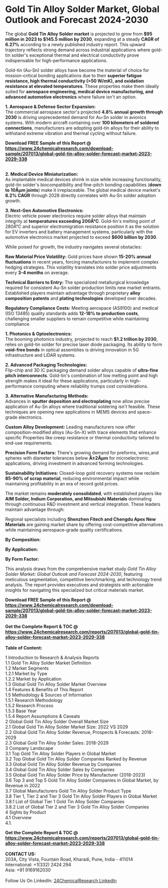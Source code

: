 <h1>Gold Tin Alloy Solder Market, Global Outlook and Forecast 2024-2030</h1><p>The global <strong>Gold Tin Alloy Solder market</strong> is projected to grow from <strong>$95 million in 2023 to $145.5 million by 2030</strong>, expanding at a steady <strong>CAGR of 6.27%</strong> according to a newly published industry report. This upward trajectory reflects strong demand across industrial applications where gold-tin solder's exceptional thermal and electrical conductivity prove indispensable for high-performance applications.</p><p>Gold-tin (Au-Sn) solder alloys have become the material of choice for mission-critical bonding applications due to their <strong>superior fatigue resistance, high thermal conductivity (&gt;50 W/mK), and oxidation resistance at elevated temperatures</strong>. These properties make them ideally suited for <strong>aerospace engineering, medical device manufacturing, and advanced automotive electronics</strong> where failure isn't an option.</p><p><strong>1. Aerospace &amp; Defense Sector Expansion:</strong><br>
The commercial aerospace sector's projected <strong>4.8% annual growth through 2030</strong> is driving unprecedented demand for Au-Sn solder in avionics systems. With modern aircraft containing over <strong>100 kilometers of soldered connections</strong>, manufacturers are adopting gold-tin alloys for their ability to withstand extreme vibration and thermal cycling without failure.</p><div><b>Download FREE Sample of this Report @ 
            <a href="https://www.24chemicalresearch.com/download-sample/207013/global-gold-tin-alloy-solder-forecast-market-2023-2029-338">
            https://www.24chemicalresearch.com/download-sample/207013/global-gold-tin-alloy-solder-forecast-market-2023-2029-338</a></b></div><br><p><strong>2. Medical Device Miniaturization:</strong><br>
As implantable medical devices shrink in size while increasing functionality, gold-tin solder's biocompatibility and fine-pitch bonding capabilities (<strong>down to 10Âµm joints</strong>) make it irreplaceable. The global medical device market's <strong>6.2% CAGR</strong> through 2028 directly correlates with Au-Sn solder adoption growth.</p><p><strong>3. Next-Gen Automotive Electronics:</strong><br>
Electric vehicle power electronics require solder alloys that maintain integrity at <strong>temperatures exceeding 200Â°C</strong>. Gold-tin's melting point of 280Â°C and superior electromigration resistance position it as the solution for EV inverters and battery management systems, particularly with the automotive electronics market projected to exceed <strong>$600 billion by 2030</strong>.</p><p>While poised for growth, the industry navigates several obstacles:</p><p><strong>Raw Material Price Volatility:</strong> Gold prices have shown <strong>15-20% annual fluctuations</strong> in recent years, forcing manufacturers to implement complex hedging strategies. This volatility translates into solder price adjustments every <strong>3-4 months</strong> on average.</p><p><strong>Technical Barriers to Entry:</strong> The specialized metallurgical knowledge required for consistent Au-Sn solder production limits new market entrants. Established players maintain advantage through proprietary <strong>alloy composition patents</strong> and <strong>plating technologies</strong> developed over decades.</p><p><strong>Regulatory Compliance Costs:</strong> Meeting aerospace (AS9100) and medical (ISO 13485) quality standards adds <strong>12-18% to production costs</strong>, challenging smaller suppliers to remain competitive while maintaining compliance.</p><p><strong>1. Photonics &amp; Optoelectronics:</strong><br>
The booming photonics industry, projected to reach <strong>$1.2 trillion by 2030</strong>, relies on gold-tin solder for precise laser diode packaging. Its ability to form <strong>void-free bonds</strong> in optical assemblies is driving innovation in 5G infrastructure and LiDAR systems.</p><p><strong>2. Advanced Packaging Technologies:</strong><br>
Flip-chip and 3D IC packaging demand solder alloys capable of <strong>ultra-fine pitch interconnects</strong>. Gold-tin's combination of low melting point and high strength makes it ideal for these applications, particularly in high-performance computing where reliability trumps cost considerations.</p><p><strong>3. Alternative Manufacturing Methods:</strong><br>
Advances in <strong>sputter deposition and electroplating</strong> now allow precise application of Au-Sn alloys where traditional soldering isn't feasible. These techniques are opening new applications in MEMS devices and space-grade electronics.</p><p><strong>Custom Alloy Development:</strong> Leading manufacturers now offer composition-modified alloys (Au-Sn-X) with trace elements that enhance specific Properties like creep resistance or thermal conductivity tailored to end-use requirements.</p><p><strong>Precision Form Factors:</strong> There's growing demand for preforms, wires,and spheres with diameter tolerances below <strong>Â±2Âµm</strong> for microelectronic applications, driving investment in advanced forming technologies.</p><p><strong>Sustainability Initiatives:</strong> Closed-loop gold recovery systems now reclaim <strong>85-90% of scrap material</strong>, reducing environmental impact while maintaining profitability in an era of record gold prices.</p><p>The market remains <strong>moderately consolidated</strong>, with established players like <strong>AIM Solder, Indium Corporation, and Mitsubishi Materials</strong> dominating through continuous R&amp;D investment and vertical integration. These leaders maintain advantage through:</p><p>Regional specialists including <strong>Shenzhen Fitech and Chengdu Apex New Materials</strong> are gaining market share by offering cost-competitive alternatives while maintaining aerospace-grade quality certifications.</p><p><strong>By Composition:</strong></p><p><strong>By Application:</strong></p><p><strong>By Form Factor:</strong></p><p>This analysis draws from the comprehensive market study <em>Gold Tin Alloy Solder Market: Global Outlook and Forecast 2024-2030</em>, featuring meticulous segmentation, competitive benchmarking, and technology trend analysis. The report provides executives and strategists with actionable insights for navigating this specialized but critical materials market.</p><div><b>Download FREE Sample of this Report @ 
            <a href="https://www.24chemicalresearch.com/download-sample/207013/global-gold-tin-alloy-solder-forecast-market-2023-2029-338">
            https://www.24chemicalresearch.com/download-sample/207013/global-gold-tin-alloy-solder-forecast-market-2023-2029-338</a></b></div><br><div><b>Get the Complete Report & TOC @ 
            <a href="https://www.24chemicalresearch.com/reports/207013/global-gold-tin-alloy-solder-forecast-market-2023-2029-338">
            https://www.24chemicalresearch.com/reports/207013/global-gold-tin-alloy-solder-forecast-market-2023-2029-338</a></b></div><br>
            <b>Table of Content:</b><p>1 Introduction to Research & Analysis Reports<br />
    1.1 Gold Tin Alloy Solder Market Definition<br />
    1.2 Market Segments<br />
        1.2.1 Market by Type<br />
        1.2.2 Market by Application<br />
    1.3 Global Gold Tin Alloy Solder Market Overview<br />
    1.4 Features & Benefits of This Report<br />
    1.5 Methodology & Sources of Information<br />
        1.5.1 Research Methodology<br />
        1.5.2 Research Process<br />
        1.5.3 Base Year<br />
        1.5.4 Report Assumptions & Caveats<br />
2 Global Gold Tin Alloy Solder Overall Market Size<br />
    2.1 Global Gold Tin Alloy Solder Market Size: 2022 VS 2029<br />
    2.2 Global Gold Tin Alloy Solder Revenue, Prospects & Forecasts: 2018-2029<br />
    2.3 Global Gold Tin Alloy Solder Sales: 2018-2029<br />
3 Company Landscape<br />
    3.1 Top Gold Tin Alloy Solder Players in Global Market<br />
    3.2 Top Global Gold Tin Alloy Solder Companies Ranked by Revenue<br />
    3.3 Global Gold Tin Alloy Solder Revenue by Companies<br />
    3.4 Global Gold Tin Alloy Solder Sales by Companies<br />
    3.5 Global Gold Tin Alloy Solder Price by Manufacturer (2018-2023)<br />
    3.6 Top 3 and Top 5 Gold Tin Alloy Solder Companies in Global Market, by Revenue in 2022<br />
    3.7 Global Manufacturers Gold Tin Alloy Solder Product Type<br />
    3.8 Tier 1, Tier 2 and Tier 3 Gold Tin Alloy Solder Players in Global Market<br />
        3.8.1 List of Global Tier 1 Gold Tin Alloy Solder Companies<br />
        3.8.2 List of Global Tier 2 and Tier 3 Gold Tin Alloy Solder Companies<br />
4 Sights by Product<br />
    4.1 Overview<br />
        4.1.</p><div><b>Get the Complete Report & TOC @ 
            <a href="https://www.24chemicalresearch.com/reports/207013/global-gold-tin-alloy-solder-forecast-market-2023-2029-338">
            https://www.24chemicalresearch.com/reports/207013/global-gold-tin-alloy-solder-forecast-market-2023-2029-338</a></b></div><br><b>CONTACT US:</b><br>
            203A, City Vista, Fountain Road, Kharadi, Pune, India - 411014<br>
            International: +1(332) 2424 294<br>
            Asia: +91 9169162030 <br><br>
            Follow Us On LinkedIn: <a href="https://www.linkedin.com/company/24chemicalresearch/">24ChemicalResearch LinkedIn</a>